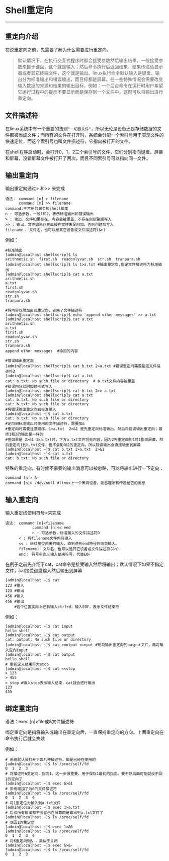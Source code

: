 # Shell重定向

***

## 重定向介绍

在说重定向之前，先需要了解为什么需要进行重定向。

> 默认情况下，在执行交互式程序时都会接受参数然后输出结果，一般接受参数来自于键盘，这个就是输入；然后命令执行后返回结果，结果传递给显示器或者其它终端文件，这个就是输出。linux执行命令默认输入是键盘，输出分为标准输出和错误输出，而目标都是屏幕。在一些特殊情况会需要改变输入数据的来源和结果的输出目标，例如：一个后台命令在运行时用户希望它运行过程中的提示不要显示而是保存到一个文件中，这时可以将输出进行重定向。

## 文件描述符

在linux系统中有一个重要的法则`"一切皆文件"`，所以无论是设备还是存储数据的文件都被当成文件；而所有的文件在打开时，系统会分配一个索引号用于实现文件的快速定位，而这个索引号也叫文件描述符，它指向被打开的文件。

在shell程序启动时，会打开0，1，2三个索引号的文件，它们分别指向键盘，屏幕和屏幕，没错屏幕文件被打开了两次，而且不同索引号可以指向同一文件。

## 输出重定向

输出重定向通过> 和>> 来完成

```
语法： command [n] > filename
      command [n] >> filename
command:平常用的命令和shell脚本
n : 可选参数，一般1和2，表示标准输出和错误输出
> : 输出，文件如果存在，内容会被覆盖，不存在则创建后写入
>> : 输出，文件如果存在直接在文件末尾附加，否则创建后写入
filename： 文件名，也可以是其它设备或文件描述符(&n)
```

例如：

```shell
#标准输出
[admin@localhost shellscrip]$ ls
arithmetic.sh  first.sh  readonlyvar.sh  str.sh  tranpara.sh
[admin@localhost shellscrip]$ ls 1>a.txt #输出重定向,指定文件描述符为标准输出
[admin@localhost shellscrip]$ cat a.txt
arithmetic.sh
a.txt
first.sh
readonlyvar.sh
str.sh
tranpara.sh

#将内容以附加形式重定向，省略了文件描述符
[admin@localhost shellscrip]$ echo 'append other messages' >> a.txt 
[admin@localhost shellscrip]$ cat a.txt
arithmetic.sh
a.txt
first.sh
readonlyvar.sh
str.sh
tranpara.sh
append other messages  #添加的内容

#错误输出重定向
[admin@localhost shellscrip]$ cat b.txt 2>a.txt #错误重定向需要指定文件描述符2
[admin@localhost shellscrip]$ cat a.txt
cat: b.txt: No such file or directory  # a.txt文件内容被覆盖
#错误内容以附加的形式写入
[admin@localhost shellscrip]$ cat b.txt 2>> a.txt
[admin@localhost shellscrip]$ cat a.txt
cat: b.txt: No such file or directory
cat: b.txt: No such file or directory
#将错误输出重定向到标准输入
[admin@localhost ~]$ cat b.txt
cat: b.txt: No such file or directory
#定向到标准输出时使用的文件描述符，需要加&
#重定向时需要注意顺序，1>a.txt  2>&1 是先重定向标准输出，然后将错误输出重定向；最终1和2的输出是一样的
#但如果是 2>&1 1>a.txt时，下方a.txt文件将无内容，因为2先重定向到1时1指向屏幕，然后重定向1到b.txt文件，但不会影响2的重定向。所以错误输出会直接输出到屏幕
[admin@localhost ~]$ cat b.txt 1>a.txt  2>&1  
[admin@localhost ~]$ cat a.txt
cat: b.txt: No such file or directory
```

特殊的重定向，有时候不需要的输出消息可以被忽略，可以将输出进行一下定向：

```
command [n]> &-
command [n]> /dev/null #linux上一个黑洞设备，能吞噬所有传递给它的消息
```



## 输入重定向

输入重定线使用符号<来完成

```
语法： command [n]<filename
			command [n]<< end
			n : 可选参数，标准输入的文件描述符0
      < : 将filename文件内容输入
      << : 继续接受原来的输入，直到遇到end符号则结束输入。
      filename： 文件名，也可以是其它设备或文件描述符(&n)
      end： 符号串表示输入结束符号，代替EOF
```

在例子之前先介绍下cat，cat命令是接受输入然后将输出；默认情况下如果不指定文件，cat接受键盘输入然后输出到屏幕

```shell
[admin@localhost ~]$ cat 
123 #输入
123 #输出
456 #输入
456 #输出
    #这个位置实际上还有输入ctrl+d，输入EOF，表示文件结束符
```

例如：

```shell
[admin@localhost ~]$ cat input
hello shell
[admin@localhost ~]$ cat output
cat: output: No such file or directory
[admin@localhost ~]$ cat >output <input #现将输出重定向到output文件，再将输入定向input
[admin@localhost ~]$ cat output
hello shell
# 重新定义结束符为stop
[admin@localhost ~]$ cat <<stop
> 123
> 455
> stop #输入stop表示输入结束，cat就会进行输出
123
455
```



## 绑定重定向

语法：exec [n]>file或&文件描述符

绑定重定向是指将输入或输出在重定向后，一直保持重定向的方向。上面重定向在命令执行后就会失效

例如：

```shell
# 系统默认会打开下面几种描述符，都是已经在使用的
[admin@localhost ~]$ ls /proc/self/fd
0  1  2  3
# 将描述符6重定向，指向1。这一步很重要，用于保存1最初的指向。要不然后面可能就设不回1的定向了
[admin@localhost ~]$ exec 6>&1
# 系统增加了为6的文件描述符
[admin@localhost ~]$ ls /proc/self/fd
0  1  2  3  6
# 将1重定位为输入到a.txt文件
[admin@localhost ~]$ exec 1>a.txt
# 后续所有输出都不会显示在屏幕而是输出到a.txt文件了
[admin@localhost ~]$ ls /proc/self/fd
# 改回1的重定向
[admin@localhost ~]$ exec 1>&6
[admin@localhost ~]$ ls /proc/self/fd
0  1  2  3  6
# 将6重定向到&-，类似于关闭
[admin@localhost ~]$ exec 6>&-
[admin@localhost ~]$ ls /proc/self/fd
0  1  2  3
```

